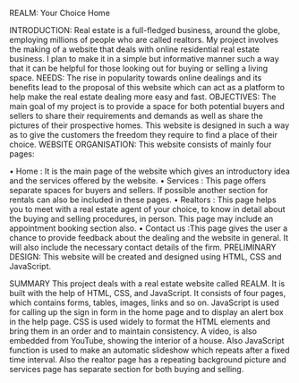 REALM: Your Choice Home

INTRODUCTION:
Real estate is a full-fledged business, around the globe, employing millions of people who are called realtors. My project involves the making of a website that deals with online residential real estate business. I plan to make it in a simple but informative manner such a way that it can be helpful for those looking out for buying or selling a living space.
NEEDS:
The rise in popularity towards online dealings and its benefits lead to the proposal of this website which can act as a platform to help make the real estate dealing more easy and fast.
OBJECTIVES:
The main goal of my project is to provide a space for both potential buyers and sellers to share their requirements and demands as well as share the pictures of their prospective homes. This website is designed in such a way as to give the customers the freedom they require to find a place of their choice.
WEBSITE ORGANISATION:
This website consists of mainly four pages:

•	Home : It is the main page of the website which gives an introductory idea and the services offered by the website.
•	Services : This page offers separate spaces for buyers and sellers. If possible another section for rentals can also be included in these pages.
•	Realtors : This page helps you to meet with a real estate agent of your choice, to know in detail about the buying and selling procedures, in person. This page may include an appointment booking section also.
•	Contact us :This page gives the user a chance to provide feedback about the dealing and the website in general. It will also include the necessary contact details of the firm.
PRELIMINARY DESIGN:
This website will be created and designed using HTML, CSS and JavaScript. 

SUMMARY
This project deals with a real estate website called REALM. It is built with the help of HTML, CSS, and JavaScript. It consists of four pages, which contains forms, tables, images, links and so on. JavaScript is used for calling up the sign in form in the home page and to display an alert box in the help page. CSS is used widely to format the HTML elements and bring them in an order and to maintain consistency. A video, is also embedded from YouTube, showing the interior of a house. Also JavaScript function is used to make an automatic slideshow which repeats after a fixed time interval. Also the realtor page has a repeating background picture and services page has separate section for both buying and selling.

